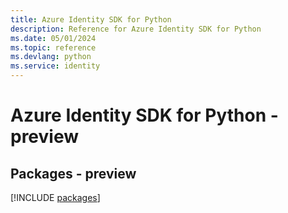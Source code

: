 ```yaml
---
title: Azure Identity SDK for Python
description: Reference for Azure Identity SDK for Python
ms.date: 05/01/2024
ms.topic: reference
ms.devlang: python
ms.service: identity
---
```

# Azure Identity SDK for Python - preview
## Packages - preview
[!INCLUDE [packages](identity-index.md)]
